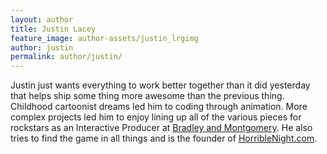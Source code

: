 ```yaml
---
layout: author
title: Justin Lacey
feature_image: author-assets/justin_lrgimg
author: justin
permalink: author/justin/
---
```


Justin just wants everything to work better together than it did yesterday that helps ship some thing more awesome than the previous thing. Childhood cartoonist dreams led him to coding through animation. More complex projects led him to enjoy lining up all of the various pieces for rockstars as an Interactive Producer at <a href="http://bamide.as/" target="_blank">Bradley and Montgomery</a>. He also tries to find the game in all things and is the founder of <a href="http://www.horriblenight.com/" target="_blank">HorribleNight.com</a>.
